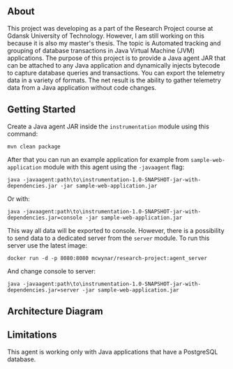 ## About

This project was developing as a part of the Research Project course at Gdansk University of Technology. However, I am
still working on this because it is also my master's thesis. The topic is Automated tracking and grouping of database
transactions in Java Virtual Machine (JVM) applications. The purpose of this project is to provide a Java agent JAR that
can be attached to any Java application and dynamically injects bytecode to capture database queries and transactions.
You can export the telemetry data in a variety of formats. The net result is the ability to gather telemetry data from a
Java application without code changes.
 
## Getting Started

Create a Java agent JAR inside the `instrumentation` module using this command:
```
mvn clean package
```

After that you can run an example application for example from `sample-web-application` module with this agent using 
the `-javaagent` flag:
```
java -javaagent:path\to\instrumentation-1.0-SNAPSHOT-jar-with-dependencies.jar -jar sample-web-application.jar
```

Or with:
```
java -javaagent:path\to\instrumentation-1.0-SNAPSHOT-jar-with-dependencies.jar=console -jar sample-web-application.jar
```

This way all data will be exported to console. However, there is a possibility to send data to a dedicated server from
the `server` module. To run this server use the latest image:
```
docker run -d -p 8080:8080 mcwynar/research-project:agent_server
```

And change console to server:
```
java -javaagent:path\to\instrumentation-1.0-SNAPSHOT-jar-with-dependencies.jar=server -jar sample-web-application.jar
```

## Architecture Diagram


## Limitations

This agent is working only with Java applications that have a PostgreSQL database.
